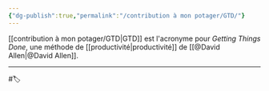 ```yaml
---
{"dg-publish":true,"permalink":"/contribution à mon potager/GTD/"}
---
```


[[contribution à mon potager/GTD\|GTD]] est l'acronyme pour *Getting Things Done*, une méthode de [[productivité\|productivité]] de [[@David Allen\|@David Allen]].

---
#🏷️ 

